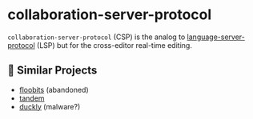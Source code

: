 # collaboration-server-protocol

`collaboration-server-protocol` (CSP) is the analog to [language-server-protocol][]
(LSP) but for the cross-editor real-time editing.

## 📁 Similar Projects

- [floobits](https://floobits.com/) (abandoned)
- [tandem](https://github.com/typeintandem/tandem)
- [duckly](https://duckly.com/) (malware?)

<!-- Links -->

[language-server-protocol]: https://github.com/microsoft/language-server-protocol
